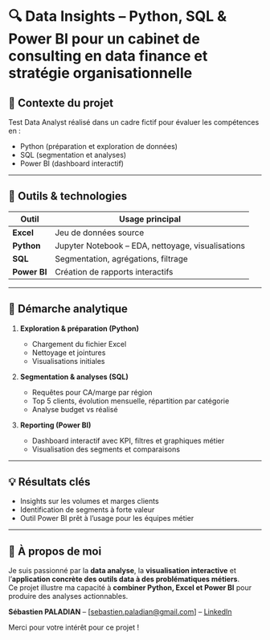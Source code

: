 # 🔍 Data Insights – Python, SQL & Power BI pour un cabinet de consulting en data finance et stratégie organisationnelle 

## 🎯 Contexte du projet
Test Data Analyst réalisé dans un cadre fictif pour évaluer les compétences en :
- Python (préparation et exploration de données)  
- SQL (segmentation et analyses)  
- Power BI (dashboard interactif)

---

## 🧰 Outils & technologies
| Outil        | Usage principal                                    |
|--------------|----------------------------------------------------|
| **Excel**    | Jeu de données source                              |
| **Python**   | Jupyter Notebook – EDA, nettoyage, visualisations  |
| **SQL**      | Segmentation, agrégations, filtrage                |
| **Power BI** | Création de rapports interactifs                   |



---

## 🧪 Démarche analytique

1. **Exploration & préparation (Python)**  
   - Chargement du fichier Excel  
   - Nettoyage et jointures  
   - Visualisations initiales  

2. **Segmentation & analyses (SQL)**  
   - Requêtes pour CA/marge par région  
   - Top 5 clients, évolution mensuelle, répartition par catégorie  
   - Analyse budget vs réalisé  

3. **Reporting (Power BI)**  
   - Dashboard interactif avec KPI, filtres et graphiques métier  
   - Visualisation des segments et comparaisons  

---

## 💡 Résultats clés
- Insights sur les volumes et marges clients  
- Identification de segments à forte valeur  
- Outil Power BI prêt à l’usage pour les équipes métier  

---

## 👤 À propos de moi

Je suis passionné par la **data analyse**, la **visualisation interactive** et l’**application concrète des outils data à des problématiques métiers**.  
Ce projet illustre ma capacité à **combiner Python, Excel et Power BI** pour produire des analyses actionnables.

**Sébastien PALADIAN** – [sebastien.paladian@gmail.com] – [LinkedIn](https://www.linkedin.com/in/sebastien-paladian/)

Merci pour votre intérêt pour ce projet !

